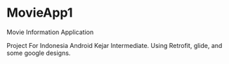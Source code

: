 # MovieApp1
Movie Information Application

Project For Indonesia Android Kejar Intermediate.
Using Retrofit, glide, and some google designs.
